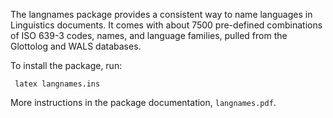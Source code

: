 The langnames package provides a consistent way to name languages in Linguistics documents. It comes with about 7500 pre-defined combinations of ISO 639-3 codes, names, and language families, pulled from the Glottolog and WALS databases.

To install the package, run:

`` latex langnames.ins``

More instructions in the package documentation, `langnames.pdf`.
